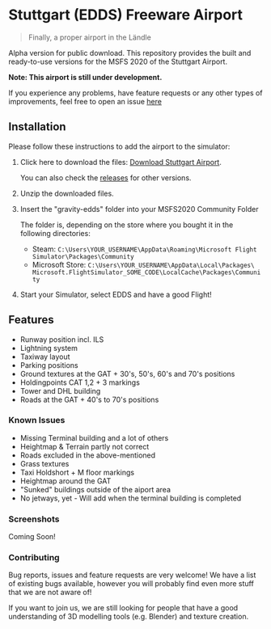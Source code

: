 # Stuttgart (EDDS) Freeware Airport
> Finally, a proper airport in the Ländle

Alpha version for public download. 
This repository provides the built and ready-to-use versions for the MSFS 2020 of the Stuttgart Airport.

**Note: This airport is still under development.** 

If you experience any problems, have feature requests or any other types of improvements, feel free to open an issue [here](https://github.com/gravity-EDDS/EDDS-freeware-releases/issues/new/choose)

## Installation
Please follow these instructions to add the airport to the simulator:
1. Click here to download the files: [Download Stuttgart Airport](https://github.com/gravity-EDDS/EDDS-freeware-releases/archive/0.1.zip).

   You can also check the [releases](https://github.com/gravity-EDDS/EDDS-freeware-releases/releases) for other versions.
2. Unzip the downloaded files.
3. Insert the "gravity-edds" folder into your MSFS2020 Community Folder

   The folder is, depending on the store where you bought it in the following directories:
   * Steam: `C:\Users\YOUR_USERNAME\AppData\Roaming\Microsoft Flight Simulator\Packages\Community`
   * Microsoft Store: `C:\Users\YOUR_USERNAME\AppData\Local\Packages\ Microsoft.FlightSimulator_SOME_CODE\LocalCache\Packages\Community` 
   
4. Start your Simulator, select EDDS and have a good Flight!

## Features
- Runway position incl. ILS
- Lightning system
- Taxiway layout
- Parking positions
- Ground textures at the GAT + 30's, 50's, 60's and 70's positions
- Holdingpoints CAT 1,2 + 3 markings
- Tower and DHL building
- Roads at the GAT + 40's to 70's positions

### Known Issues
- Missing Terminal building and a lot of others
- Heightmap & Terrain partly not correct
- Roads excluded in the above-mentioned
- Grass textures
- Taxi Holdshort + M floor markings
- Heightmap around the GAT
- "Sunked" buildings outside of the aiport area
- No jetways, yet - Will add when the terminal building is completed

### Screenshots
Coming Soon!

### Contributing
Bug reports, issues and feature requests are very welcome!
We have a list of existing bugs available, however you will probably find even more stuff that we are not aware of!

If you want to join us, we are still looking for people that have a good understanding of 3D modelling tools (e.g. Blender) and texture creation.
